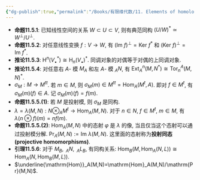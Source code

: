 ```yaml
---
{"dg-publish":true,"permalink":"/Books/有限维代数/11. Elements of homological Algebra 同调代数基础/11.5 对偶/","dgPassFrontmatter":true,"created":"2024-08-07T16:03:21.289+08:00","updated":"2024-08-08T21:21:43.383+08:00"}
---
```


+ **命题11.5.1**: 已知线性空间的关系 $W \subset U \subset V$, 则有典范同构 $(U/W)^*\simeq W^\perp/U^\perp$. 
+ **命题11.5.2**: 对任意线性变换 $f:V\rightarrow W$, 有 $(\mathrm{Im\ }f)^\perp=\mathrm{Ker\ }f^*$ 和 $(\mathrm{Ker\ }f)^\perp=\mathrm{Im\ }f^*$. 
+ **推论11.5.3**: $\mathrm{H}^n(V^*_\bullet)\cong\mathrm{H}_n(V_\bullet)^*$. 同调对象的对偶等于对偶的上同调对象. 
+ **推论11.5.4**: 对任意右 $A$- 模 $M_A$ 和左 $A$- 模 $_AN$, 有 $\mathrm{Ext}^{n}_{A}(M,N^*)\cong \mathrm{Tor}^{A}_{n}(M,N)^*$. 
+  $\sigma_M:M\rightarrow M^{tt}$. 若 $m \in M$, 则 $\sigma_M(m) \in M^{tt}=\mathrm{Hom}_A(M^t,A)$. 即对 $f \in M^t$, 有 $\sigma_M(m)(f) \in A$. 记 $\sigma_M(m)(f)=f(m)$. 
+ **命题11.5.5.(1)**: 若 $M$ 是投射模, 则 $\sigma_M$ 是同构. 
+  $\lambda=\lambda(M,N):N \otimes_AM^t\rightarrow \mathrm{Hom}_A(M,N)$. 对于 $n \in N,\ f \in M^t,\ m \in M$, 有 $\lambda(n\otimes f)(m)=nf(m)$. 
+ **命题11.5.5.(2)**: $\mathrm{Hom}_A(M,N)$ 中的态射 $\varphi$ 是 $\lambda$ 的像, 当且仅当这个态射可以通过投射模分解.  $\mathrm{Pr}_A(M,N):=\mathrm{Im\ }\lambda(M,N)$. 这里面的态射称为**投射同态(projective homomorphisms)**. 
+ **引理11.5.6**: 对于 $M_B,\ _AN,\ _AL_B$, 有同构关系: $\mathrm{Hom}_B\big(M,\mathrm{Hom}_A(N,L)\big)\cong\mathrm{Hom}_A\big(N,\mathrm{Hom}_B(M,L)\big)$. 
+  $\underline{\mathrm{Hom}}_A(M,N)=\mathrm{Hom}_A(M,N)/\mathrm{Pr}(M,N)$. 